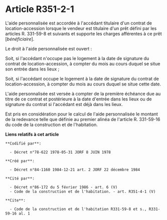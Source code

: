 # Article R351-2-1

L'aide personnalisée est accordée à l'accédant titulaire d'un contrat de location-accession lorsque le vendeur est titulaire
d'un prêt défini par les articles R. 331-59-8 et suivants et supporte les charges afférentes à ce prêt [*bénéficiaire*].

Le droit à l'aide personnalisée est ouvert :

Soit, si l'accédant n'occupe pas le logement à la date de signature du contrat de location-accession, à compter du mois au
cours duquel se situe son entrée dans les lieux ;

Soit, si l'accédant occupe le logement à la date de signature du contrat de location-accession, à compter du mois au cours
duquel se situe cette date.

L'aide personnalisée est versée à compter de la première échéance due au titre de ce contrat et postérieure à la date
d'entrée dans les lieux ou de signature du contrat si l'accédant est déjà dans les lieux.

Est pris en considération pour le calcul de l'aide personnalisée le montant de la redevance telle que définie au premier
alinéa de l'article R. 331-59-16 du code de la construction et de l'habitation.

**Liens relatifs à cet article**

	**Codifié par**:

	  - Décret n°78-622 1978-05-31 JORF 8 JUIN 1978

	**Créé par**:

	  - Décret n°84-1160 1984-12-21 art. 2 JORF 22 décembre 1984

	**Cité par**:

	  - Décret n°86-172 du 5 février 1986 - art. 6 (V)
	  - Code de la construction et de l'habitation. - art. R351-4-1 (V)

	**Cite**:

	  - Code de la construction et de l'habitation R331-59-8 et s., R331-59-16 al. 1
